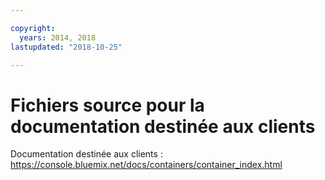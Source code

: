 ```yaml
---

copyright:
  years: 2014, 2018
lastupdated: "2018-10-25"

---
```



# Fichiers source pour la documentation destinée aux clients

Documentation destinée aux clients : https://console.bluemix.net/docs/containers/container_index.html


